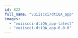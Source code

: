 ```yaml
---
id: 822
full_name: "vuiiscci/dtiQA_app"
images: 
  - "vuiiscci-dtiQA_app-latest"
  - "vuiiscci-dtiQA_app-6.0.0"
---
```


